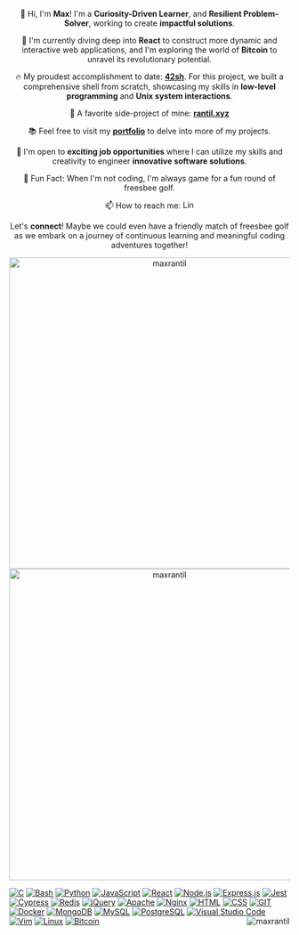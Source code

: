 <p align="center">
  👋 Hi, I'm <b>Max</b>! I'm a <b>Curiosity-Driven Learner</b>, and <b>Resilient Problem-Solver</b>, working to create <b>impactful solutions</b>.
</p>

<p align="center">
  🌱 I'm currently diving deep into <b>React</b> to construct more dynamic and interactive web applications, and I'm exploring the world of <b>Bitcoin</b> to unravel its revolutionary potential.
</p>

<p align="center">
  🔥 My proudest accomplishment to date: <a href="https://github.com/maxrantil/42sh" target="_blank"><b>42sh</b></a>. For this project, we built a comprehensive shell from scratch, showcasing my skills in <b>low-level programming</b> and <b>Unix system interactions</b>.
</p>

<p align="center">
  🔭 A favorite side-project of mine: <a href="https://rantil.xyz" target="_blank"><b>rantil.xyz</b></a>
</p>

<p align="center">
  📚 Feel free to visit my <a href="https://maxrantil.github.io" target="_blank"><b>portfolio</b></a> to delve into more of my projects.
</p>

<p align="center">
  🤝 I'm open to <b>exciting job opportunities</b> where I can utilize my skills and creativity to engineer <b>innovative software solutions</b>.
</p>

<p align="center">
  🎯 Fun Fact: When I'm not coding, I'm always game for a fun round of freesbee golf.
</p>

<p align="center">
  📫 How to reach me: <a href="https://www.linkedin.com/mwlite/in/max-rantil-b5b1701a5" target="_blank">
    <img src="https://raw.githubusercontent.com/rahuldkjain/github-profile-readme-generator/master/src/images/icons/Social/linked-in-alt.svg"
         alt="LinkedIn" height="15" width="20">
  </a>
</p>

<p align="center">
  Let's <b>connect</b>! Maybe we could even have a friendly match of freesbee golf as we embark on a journey of continuous learning and meaningful coding adventures together!
</p>


<p align="center">
<img src="https://github-readme-stats.vercel.app/api/top-langs?username=maxrantil&show_icons=true&theme=react&locale=en&layout=compact" alt="maxrantil" style="height: 14vh"/>
<img src="https://github-readme-stats.vercel.app/api?username=maxrantil&show_icons=true&theme=react&locale=en" alt="maxrantil" style="height: 14vh"/>
</p>



 
<div>
 
<a href=""> ![C](https://img.shields.io/badge/-C-000?&logo=C)</a>
<a href=""> ![Bash](https://img.shields.io/badge/-Bash-000?&logo=gnu-bash)</a>
<a href=""> ![Python](https://img.shields.io/badge/-Python-000?&logo=python)</a>
<a href=""> ![JavaScript](https://img.shields.io/badge/-JavaScript-000?&logo=JavaScript)</a>
<a href=""> ![React](https://img.shields.io/badge/-React-000?&logo=React)</a>
<a href=""> ![Node.js](https://img.shields.io/badge/-Node.js-000?&logo=Node.js)</a>
<a href=""> ![Express.js](https://img.shields.io/badge/-Express.js-000?&logo=Express)</a>
<a href=""> ![Jest](https://img.shields.io/badge/-Jest-000?&logo=Jest)</a>
<a href=""> ![Cypress](https://img.shields.io/badge/-Cypress-000?&logo=Cypress)</a>
<a href=""> ![Redis](https://img.shields.io/badge/-Redis-000?&logo=Redis)</a>
<a href=""> ![jQuery](https://img.shields.io/badge/-jQuery-000?&logo=jQuery)</a>
<a href=""> ![Apache](https://img.shields.io/badge/-Apache-000?&logo=Apache)</a>
<a href=""> ![Nginx](https://img.shields.io/badge/-Nginx-000?&logo=Nginx)</a>
<a href=""> ![HTML](https://img.shields.io/badge/-HTML-000?&logo=HTML)</a>
<a href=""> ![CSS](https://img.shields.io/badge/-CSS-000?&logo=CSS)</a>
<a href=""> ![GIT](https://img.shields.io/badge/-GIT-000?&logo=GIT)</a>
<a href=""> ![Docker](https://img.shields.io/badge/-Docker-000?&logo=docker)</a>
<a href=""> ![MongoDB](https://img.shields.io/badge/-MongoDB-000?&logo=MongoDB)</a>
<a href=""> ![MySQL](https://img.shields.io/badge/-MySQL-000?&logo=MySQL)</a>
<a href=""> ![PostgreSQL](https://img.shields.io/badge/-PostgreSQL-000?&logo=PostgreSQL)</a>
<a href=""> ![Visual Studio Code](https://img.shields.io/badge/-Visual%20Studio%20Code-000?&logo=Visual-Studio-Code)</a>
<a href=""> ![Vim](https://img.shields.io/badge/-Vim-000?&logo=Vim)</a>
<a href=""> ![Linux](https://img.shields.io/badge/-Linux-000?&logo=Linux)</a>
 <a href=""> ![Bitcoin](https://img.shields.io/badge/-Bitcoin-000?&logo=bitcoin)</a>
 <img align="right" src="https://komarev.com/ghpvc/?username=maxrantil&label=views&color=0e75b6&style=flat" alt="maxrantil"/>

</div>

